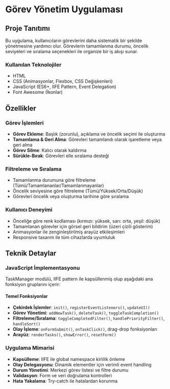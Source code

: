 # Görev Yönetim Uygulaması

## Proje Tanıtımı
Bu uygulama, kullanıcıların görevlerini daha sistematik bir şekilde yönetmesine yardımcı olur. Görevlerin tamamlanma durumu, öncelik seviyeleri ve sıralama seçenekleri ile organize bir iş akışı sunar.

### Kullanılan Teknolojiler
- HTML
- CSS (Animasyonlar, Flexbox, CSS Değişkenleri)
- JavaScript (ES6+, IIFE Pattern, Event Delegation)
- Font Awesome (İkonlar)

## Özellikler

### Görev İşlemleri
- **Görev Ekleme**: Başlık (zorunlu), açıklama ve öncelik seçimi ile oluşturma
- **Tamamlama & Geri Alma**: Görevleri tamamlandı olarak işaretleme veya geri alma
- **Görev Silme**: Kalıcı olarak kaldırma
- **Sürükle-Bırak**: Görevleri elle sıralama desteği

### Filtreleme ve Sıralama
- Tamamlanma durumuna göre filtreleme (Tümü/Tamamlananlar/Tamamlanmayanlar)
- Öncelik seviyesine göre filtreleme (Tümü/Yüksek/Orta/Düşük)
- Görevleri öncelik veya oluşturma tarihine göre sıralama

### Kullanıcı Deneyimi
- Önceliğe göre renk kodlaması (kırmızı: yüksek, sarı: orta, yeşil: düşük)
- Tamamlanan görevler için görsel geri bildirim (üzeri çizili gösterim)
- Animasyonlar ile zenginleştirilmiş arayüz etkileşimleri
- Responsive tasarım ile tüm cihazlarda uyumluluk



## Teknik Detaylar

### JavaScript İmplementasyonu
TaskManager modülü, IIFE pattern ile kapsüllenmiş olup aşağıdaki ana fonksiyon gruplarını içerir:

#### Temel Fonksiyonlar
- **Çekirdek İşlemler**: `init()`, `registerEventListeners()`, `updateUI()`
- **Görev Yönetimi**: `addNewTask()`, `deleteTask()`, `toggleTaskCompletion()`
- **Filtreleme/Sıralama**: `toggleCompletedFilter()`, `handlePriorityFilter()`, `handleSort()`
- **Olay İşleme**: `onFormSubmit()`, `onTaskClick()`, drag-drop fonksiyonları
- **Arayüz**: `renderTasks()`, `showError()`, `resetForm()`

### Uygulama Mimarisi
- **Kapsülleme**: IIFE ile global namespace kirlilik önleme
- **Olay Delegasyonu**: Dinamik elementler için verimli event handling
- **Durum Yönetimi**: Merkezi görev listesi ve filtre durumu
- **Validasyon**: Form ve veri doğrulama kontrolleri
- **Hata Yakalama**: Try-catch ile hatalardan korunma
